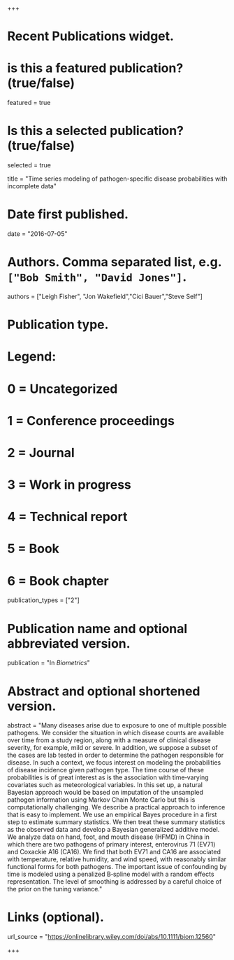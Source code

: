 +++
# Recent Publications widget.
# is this a featured publication? (true/false)
featured = true
# Is this a selected publication? (true/false)
selected = true

title = "Time series modeling of pathogen-specific disease probabilities with incomplete data"

# Date first published.
date = "2016-07-05"

# Authors. Comma separated list, e.g. `["Bob Smith", "David Jones"]`.
authors = ["Leigh Fisher", "Jon Wakefield","Cici Bauer","Steve Self"]

# Publication type.
# Legend:
# 0 = Uncategorized
# 1 = Conference proceedings
# 2 = Journal
# 3 = Work in progress
# 4 = Technical report
# 5 = Book
# 6 = Book chapter
publication_types = ["2"]

# Publication name and optional abbreviated version.
publication = "In *Biometrics*"


# Abstract and optional shortened version.
abstract = "Many diseases arise due to exposure to one of multiple possible pathogens. We consider the situation in which disease counts are available over time from a study region, along with a measure of clinical disease severity, for example, mild or severe. In addition, we suppose a subset of the cases are lab tested in order to determine the pathogen responsible for disease. In such a context, we focus interest on modeling the probabilities of disease incidence given pathogen type. The time course of these probabilities is of great interest as is the association with time‐varying covariates such as meteorological variables. In this set up, a natural Bayesian approach would be based on imputation of the unsampled pathogen information using Markov Chain Monte Carlo but this is computationally challenging. We describe a practical approach to inference that is easy to implement. We use an empirical Bayes procedure in a first step to estimate summary statistics. We then treat these summary statistics as the observed data and develop a Bayesian generalized additive model. We analyze data on hand, foot, and mouth disease (HFMD) in China in which there are two pathogens of primary interest, enterovirus 71 (EV71) and Coxackie A16 (CA16). We find that both EV71 and CA16 are associated with temperature, relative humidity, and wind speed, with reasonably similar functional forms for both pathogens. The important issue of confounding by time is modeled using a penalized B‐spline model with a random effects representation. The level of smoothing is addressed by a careful choice of the prior on the tuning variance."


# Links (optional).
url_source = "https://onlinelibrary.wiley.com/doi/abs/10.1111/biom.12560"


+++

